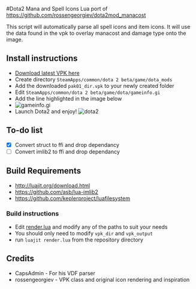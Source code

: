 #Dota2 Mana and Spell Icons
Lua port of https://github.com/rossengeorgiev/dota2mod_manacost

This script will automatically parse all spell icons and item icons. It will use the data found in the vpk to overlay manacost and damage type onto the image.

## Install instructions

* [Download latest VPK here](https://github.com/blackawps/dota2-icons-lua/releases)
* Create directory `SteamApps/common/dota 2 beta/game/dota_mods`
 * Add the downloaded `pak01_dir.vpk` to your newly created folder
* Edit `SteamApps/common/dota 2 beta/game/dota/gameinfo.gi` 
 * Add the line highlighted in the image below
 * ![gameinfo.gi](http://i.imgur.com/diz1qHA.png)
* Launch Dota2 and enjoy!
![dota2](http://i.imgur.com/lie7g0i.png)

## To-do list

- [x] Convert struct to ffi and drop dependancy
- [ ] Convert imlib2 to ffi and drop dependancy

## Build Requirements
* http://luajit.org/download.html
* https://github.com/asb/lua-imlib2
* https://github.com/keplerproject/luafilesystem

### Build instructions
* Edit [render.lua](https://github.com/blackawps/dota2-icons-lua/blob/master/render.lua) and modify any of the paths to suit your needs
 * You should only need to modify `vpk_dir` and `vpk_output`
* run `luajit render.lua` from the repository directory

## Credits
* CapsAdmin - For his VDF parser
* rossengeorgiev - VPK class and original icon rendering and inspiration
